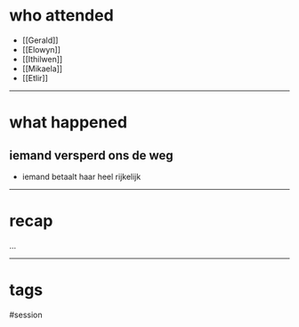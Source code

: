 # who attended

- [[Gerald]]
- [[Elowyn]]
- [[Ithilwen]]
- [[Mikaela]]
- [[Etlir]]

---
# what happened

## iemand versperd ons de weg
- iemand betaalt haar heel rijkelijk 

---
# recap

...

---
# tags

#session